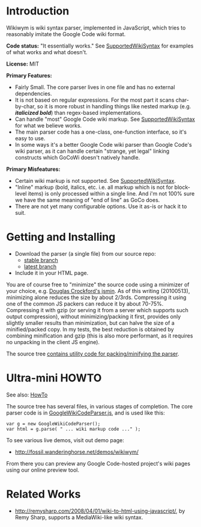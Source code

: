 # Introduction #

Wikiwym is wiki syntax parser, implemented in JavaScript, which tries to reasonably imitate the Google Code wiki format.

**Code status:** "It essentially works." See [SupportedWikiSyntax](SupportedWikiSyntax.md) for examples of what works and what doesn't.

**License:** MIT

**Primary Features:**

  * Fairly Small. The core parser lives in one file and has no external dependencies.
  * It is not based on regular expressions. For the most part it scans char-by-char, so it is more robust in handling things like nested markup (e.g. _**italicized bold**_) than regex-based implementations.
  * Can handle "most" Google Code wiki markup.  See [SupportedWikiSyntax](SupportedWikiSyntax.md) for what we believe works.
  * The main parser code has a one-class, one-function interface, so it's easy to use.
  * In some ways it's a better Google Code wiki parser than Google Code's wiki parser, as it can handle certain "strange, yet legal" linking constructs which GoCoWi doesn't natively handle.

**Primary Misfeatures:**

  * Certain wiki markup is not supported. See [SupportedWikiSyntax](SupportedWikiSyntax.md).
  * "Inline" markup (bold, italics, etc. i.e. all markup which is not for block-level items) is only processed within a single line. And i'm not 100% sure we have the same meaning of "end of line" as GoCo does.
  * There are not yet many configurable options. Use it as-is or hack it to suit.

# Getting and Installing #

  * Download the parser (a single file) from our source repo:
    * [stable branch](http://wikiwym.googlecode.com/svn/branches/stable/lib/GoogleCodeWikiParser.js)
    * [latest branch](http://wikiwym.googlecode.com/svn/trunk/lib/GoogleCodeWikiParser.js)
  * Include it in your HTML page.

You are of course free to "minimize" the source code using a minimizer of your choice, e.g. [Douglas Crockford's jsmin](http://www.crockford.com/javascript/jsmin.html). As of this writing (20100513), minimizing alone reduces the size by about 2/3rds. Compressing it using one of the common JS packers can reduce it by about 70-75%. Compressing it with gzip (or serving it from a server which supports such output compression), without minimizing/packing it first, provides only slightly smaller results than minimization, but can halve the size of a minified/packed copy. In my tests, the best reduction is obtained by combining minification and gzip (this is also more performant, as it requires no unpacking in the client JS engine).

The source tree [contains utility code for packing/minifying the parser](http://code.google.com/p/wikiwym/source/browse/#svn/trunk/pack).

# Ultra-mini HOWTO #

See also: [HowTo](HowTo.md)

The source tree has several files, in various stages of completion. The core parser code is in [GoogleWikiCodeParser.js](http://code.google.com/p/wikiwym/source/browse/trunk/lib/GoogleCodeWikiParser.js), and is used like this:

```
var g = new GoogleWikiCodeParser();
var html = g.parse( " ... wiki markup code ..." );
```

To see various live demos, visit out demo page:

  * http://fossil.wanderinghorse.net/demos/wikiwym/

From there you can preview any Google Code-hosted project's wiki pages using our online preview tool.

# Related Works #

  * http://remysharp.com/2008/04/01/wiki-to-html-using-javascript/, by Remy Sharp, supports a MediaWiki-like wiki syntax.